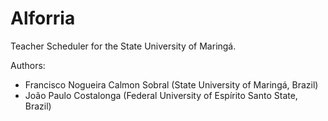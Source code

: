 Alforria
========

Teacher Scheduler for the State University of Maringá.

Authors:

- Francisco Nogueira Calmon Sobral (State University of Maringá, Brazil)
- João Paulo Costalonga (Federal University of Espírito Santo State, Brazil)
